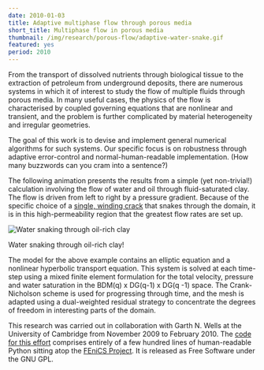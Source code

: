 ```yaml
---
date: 2010-01-03
title: Adaptive multiphase flow through porous media
short_title: Multiphase flow in porous media
thumbnail: /img/research/porous-flow/adaptive-water-snake.gif
featured: yes
period: 2010
---
```


From the transport of dissolved nutrients through biological tissue to
the extraction of petroleum from underground deposits, there are
numerous systems in which it of interest to study the flow of multiple
fluids through porous media. In many useful cases, the physics of the
flow is characterised by coupled governing equations that are
nonlinear and transient, and the problem is further complicated by
material heterogeneity and irregular geometries.

The goal of this work is to devise and implement general numerical
algorithms for such systems. Our specific focus is on robustness
through adaptive error-control and normal-human-readable
implementation. (How many buzzwords can you cram into a sentence?)

The following animation presents the results from a simple (yet
non-trivial!) calculation involving the flow of water and oil through
fluid-saturated clay. The flow is driven from left to right by a
pressure gradient. Because of the specific choice of a [single,
winding
crack](http://www.dealii.org/6.2.1/doxygen/deal.II/step_21.html#plain-Singlecurvingcrackpermeability)
that snakes through the domain, it is in this high-permeability region
that the greatest flow rates are set up.

![Water snaking through oil-rich
 clay](http://localhost/files/images/research/porous-flow/adaptive-water-snake-2.gif
 "Water snaking through oil-rich clay!")

Water snaking through oil-rich clay!

The model for the above example contains an elliptic equation and a
nonlinear hyperbolic transport equation. This system is solved at each
time-step using a mixed finite element formulation for the total
velocity, pressure and water saturation in the BDM(q) x DG(q-1) x DG(q
-1) space. The Crank-Nicholson scheme is used for progressing through
time, and the mesh is adapted using a dual-weighted residual strategy
to concentrate the degrees of freedom in interesting parts of the
domain.

This research was carried out in collaboration with Garth N. Wells at
the University of Cambridge from November 2009 to February 2010\. The
[code for this
effort](http://localhost/files/projects/adaptive-porous-flow/adaptive-porous-flow.zip)
comprises entirely of a few hundred lines of human-readable Python
sitting atop the [FEniCS Project](http://fenicsproject.org/). It is
released as Free Software under the GNU GPL.

